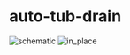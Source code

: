 # auto-tub-drain
![schematic](https://github.com/freenicjohn/auto-tub-drain/assets/36267675/725b3c33-a0f1-4a7f-9ce8-4238e925f1e0)
![in_place](https://github.com/freenicjohn/auto-tub-drain/assets/36267675/b7e05169-a1c0-4241-937d-722432fb09a7)
